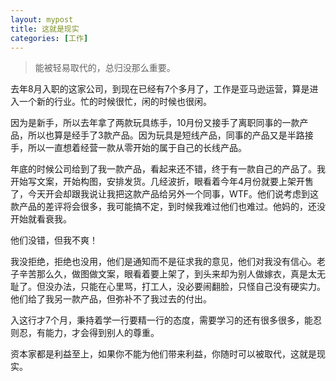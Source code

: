 ```yaml
---
layout: mypost
title: 这就是现实
categories: [工作]
---
```


> 能被轻易取代的，总归没那么重要。



去年8月入职的这家公司，到现在已经有7个多月了，工作是亚马逊运营，算是进入一个新的行业。忙的时候很忙，闲的时候也很闲。


因为是新手，所以去年拿了两款玩具练手，10月份又接手了离职同事的一款产品，所以也算是经手了3款产品。因为玩具是短线产品，同事的产品又是半路接手，所以一直想着经营一款从零开始的属于自己的长线产品。


年底的时候公司给到了我一款产品，看起来还不错，终于有一款自己的产品了。我开始写文案，开始构图，安排发货。几经波折，眼看着今年4月份就要上架开售了，今天开会却跟我说让我把这款产品给另外一个同事，WTF。他们说考虑到这款产品的差评将会很多，我可能搞不定，到时候我难过他们也难过。他妈的，还没开始就看衰我。

他们没错，但我不爽！


我没拒绝，拒绝也没用，他们是通知而不是征求我的意见，他们对我没有信心。老子辛苦那么久，做图做文案，眼看着要上架了，到头来却为别人做嫁衣，真是太无耻了。但没办法，只能在心里骂，打工人，没必要闹翻脸，只怪自己没有硬实力。他们给了我另一款产品，但弥补不了我过去的付出。


入这行才7个月，秉持着学一行要精一行的态度，需要学习的还有很多很多，能忍则忍，有能力，才会得到别人的尊重。


资本家都是利益至上，如果你不能为他们带来利益，你随时可以被取代，这就是现实。



